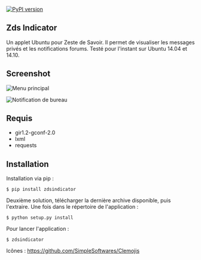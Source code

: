 [![PyPI version](https://badge.fury.io/py/zdsindicator.png)](http://badge.fury.io/py/zdsindicator)

Zds Indicator
-------------

Un applet Ubuntu pour Zeste de Savoir. Il permet de visualiser les messages privés et les notifications forums. 
Testé pour l'instant sur Ubuntu 14.04 et 14.10.

Screenshot
-----------

![Menu principal](https://zestedesavoir.com/media/galleries/1317/e7c0cded-c1d5-469e-bc90-dfcdf9d4631d.png)

![Notification de bureau](https://zestedesavoir.com/media/galleries/1317/e6c674c3-9c18-4769-8b6a-b68db0be873e.png)

Requis
------
 * gir1.2-gconf-2.0
 * lxml
 * requests

Installation
------------

Installation via pip :
```
$ pip install zdsindicator
```

Deuxième solution, télécharger la dernière archive disponible, puis l'extraire.
Une fois dans le répertoire de l'application :
```
$ python setup.py install
```

Pour lancer l'application :
```
$ zdsindicator
```

Icônes : https://github.com/SimpleSoftwares/Clemojis
